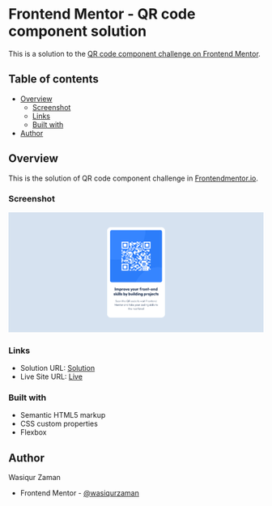 # Frontend Mentor - QR code component solution

This is a solution to the [QR code component challenge on Frontend Mentor](https://www.frontendmentor.io/challenges/qr-code-component-iux_sIO_H).

## Table of contents

- [Overview](#overview)
  - [Screenshot](#screenshot)
  - [Links](#links)
  - [Built with](#built-with)
- [Author](#author)

## Overview

This is the solution of QR code component challenge in [Frontendmentor.io](https://www.frontendmentor.io/challenges/qr-code-component-iux_sIO_H).

### Screenshot

![](./Screenshot.png)

### Links

- Solution URL: [Solution](https://www.frontendmentor.io/solutions/qr-code-card-component-solution-kAh5GuxOiy)
- Live Site URL: [Live](https://wasiqurzaman.github.io/qr-code-component-fementor/)

### Built with

- Semantic HTML5 markup
- CSS custom properties
- Flexbox

## Author

Wasiqur Zaman

- Frontend Mentor - [@wasiqurzaman](https://www.frontendmentor.io/profile/wasiqurzaman)
